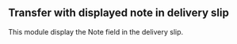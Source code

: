 Transfer with displayed note in delivery slip
----------------------------------------------
This module display the Note field in the delivery slip. 


